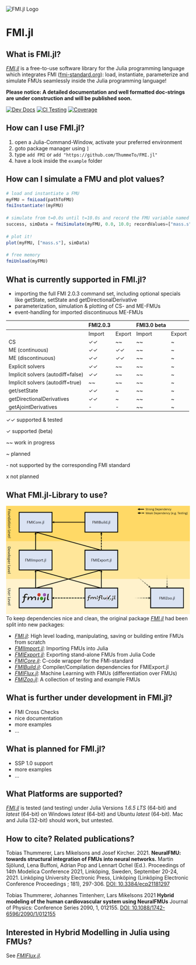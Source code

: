 ![FMI.jl Logo](https://github.com/ThummeTo/FMI.jl/blob/main/logo/dark/fmijl_logo_640_320.png "FMI.jl Logo")
# FMI.jl

## What is FMI.jl?
[*FMI.jl*](https://github.com/ThummeTo/FMI.jl) is a free-to-use software library for the Julia programming language which integrates FMI ([fmi-standard.org](http://fmi-standard.org/)): load, instantiate, parameterize and simulate FMUs seamlessly inside the Julia programming language!

**Please notice: A detailed documentation and well formatted doc-strings are under construction and will be published soon.**

[![Dev Docs](https://img.shields.io/badge/docs-dev-blue.svg)](https://ThummeTo.github.io/FMI.jl/dev) 
[![CI Testing](https://github.com/ThummeTo/FMI.jl/actions/workflows/Test.yml/badge.svg)](https://github.com/ThummeTo/FMI.jl/actions)
[![Coverage](https://codecov.io/gh/ThummeTo/FMI.jl/branch/main/graph/badge.svg)](https://codecov.io/gh/ThummeTo/FMI.jl)


## How can I use FMI.jl?
1. open a Julia-Command-Window, activate your preferred environment
1. goto package manager using ```]```
1. type ```add FMI``` or ```add "https://github.com/ThummeTo/FMI.jl"```
1. have a look inside the ```example``` folder

## How can I simulate a FMU and plot values?
```julia
# load and instantiate a FMU
myFMU = fmiLoad(pathToFMU)
fmiInstantiate!(myFMU)

# simulate from t=0.0s until t=10.0s and record the FMU variable named "mass.s"
success, simData = fmiSimulate(myFMU, 0.0, 10.0; recordValues=["mass.s"])

# plot it!
plot(myFMU, ["mass.s"], simData)

# free memory
fmiUnload(myFMU)
```

## What is currently supported in FMI.jl?
- importing the full FMI 2.0.3 command set, including optional specials like getState, setState and getDirectionalDerivative
- parameterization, simulation & plotting of CS- and ME-FMUs
- event-handling for imported discontinuous ME-FMUs

|                           | **FMI2.0.3** |        | **FMI3.0 beta** |        |
|---------------------------|--------------|--------|-----------------|--------|
|                           | Import       | Export | Import          | Export |
| CS                        | ✓✓           | ~~     | ~~              | ~      |
| ME (continuous)           | ✓✓           | ✓✓     | ~~              | ~      |
| ME (discontinuous)        | ✓✓           | ✓✓     | ~~              | ~      |
| Explicit solvers          | ✓✓           | ~~     | ~~              | ~      |
| Implicit solvers (autodiff=false)     | ✓✓           | ~~     | ~~              | ~      |
| Implicit solvers (autodiff=true)     | ~~           | ~~     | ~~              | ~      |
| get/setState              | ✓✓           | ~      | ~~              | ~      |
| getDirectionalDerivatives | ✓✓           | ~      | ~~              | ~      |
| getAjointDerivatives      | -            | -      | ~~              | ~      |

✓✓ supported & tested

✓  supported (beta)

~~ work in progress

~  planned

\-  not supported by the corresponding FMI standard

x  not planned

## What FMI.jl-Library to use?
![FMI.jl Logo](https://github.com/ThummeTo/FMI.jl/blob/main/docs/src/assets/FMI_JL_family.png "FMI.jl Family")
To keep dependencies nice and clean, the original package [*FMI.jl*](https://github.com/ThummeTo/FMI.jl) had been split into new packages:
- [*FMI.jl*](https://github.com/ThummeTo/FMI.jl): High level loading, manipulating, saving or building entire FMUs from scratch
- [*FMIImport.jl*](https://github.com/ThummeTo/FMIImport.jl): Importing FMUs into Julia
- [*FMIExport.jl*](https://github.com/ThummeTo/FMIExport.jl): Exporting stand-alone FMUs from Julia Code
- [*FMICore.jl*](https://github.com/ThummeTo/FMICore.jl): C-code wrapper for the FMI-standard
- [*FMIBuild.jl*](https://github.com/ThummeTo/FMIBuild.jl): Compiler/Compilation dependencies for FMIExport.jl
- [*FMIFlux.jl*](https://github.com/ThummeTo/FMIFlux.jl): Machine Learning with FMUs (differentiation over FMUs)
- [*FMIZoo.jl*](https://github.com/ThummeTo/FMIZoo.jl): A collection of testing and example FMUs

## What is further under development in FMI.jl?
- FMI Cross Checks
- nice documentation
- more examples
- ...

## What is planned for FMI.jl?
- SSP 1.0 support
- more examples
- ...

## What Platforms are supported?
[*FMI.jl*](https://github.com/ThummeTo/FMI.jl) is tested (and testing) under Julia Versions *1.6.5 LTS* (64-bit) and *latest* (64-bit) on Windows *latest* (64-bit) and Ubuntu *latest* (64-bit). Mac and Julia (32-bit) should work, but untested.

## How to cite? Related publications?
Tobias Thummerer, Lars Mikelsons and Josef Kircher. 2021. **NeuralFMU: towards structural integration of FMUs into neural networks.** Martin Sjölund, Lena Buffoni, Adrian Pop and Lennart Ochel (Ed.). Proceedings of 14th Modelica Conference 2021, Linköping, Sweden, September 20-24, 2021. Linköping University Electronic Press, Linköping (Linköping Electronic Conference Proceedings ; 181), 297-306. [DOI: 10.3384/ecp21181297](https://doi.org/10.3384/ecp21181297)

Tobias Thummerer, Johannes Tintenherr, Lars Mikelsons 2021 **Hybrid modeling of the human cardiovascular system using NeuralFMUs** Journal of Physics: Conference Series 2090, 1, 012155. [DOI: 10.1088/1742-6596/2090/1/012155](https://doi.org/10.1088/1742-6596/2090/1/012155)

## Interested in Hybrid Modelling in Julia using FMUs?
See [*FMIFlux.jl*](https://github.com/ThummeTo/FMIFlux.jl).
